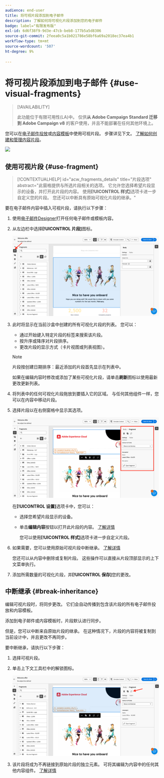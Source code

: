 ```yaml
---
audience: end-user
title: 将可视片段添加到电子邮件
description: 了解如何将可视化片段添加到您的电子邮件
badge: label="有限发布版"
exl-id: 6d6f38f9-9d3e-47cb-beb8-177b5a5d8306
source-git-commit: 2feea0c5a1b021786e58bf6a69a2018ec37ea4b1
workflow-type: tm+mt
source-wordcount: '507'
ht-degree: 9%

---
```


# 将可视片段添加到电子邮件 {#use-visual-fragments}

>[!AVAILABILITY]
>
>此功能位于有限可用性(LA)中。 仅供&#x200B;**从 Adobe Campaign Standard 迁移到 Adobe Campaign v8** 的客户使用，并且不能部署在任何其他环境上。

您可以在[电子邮件投放](../email/get-started-email-designer.md)或[内容模板](../email/use-email-templates.md)中使用可视片段。 步骤详见下文。 [了解如何创建和管理内容片段](fragments.md)。

![](assets/fragments.gif)

## 使用可视片段 {#use-fragment}

>[!CONTEXTUALHELP]
>id="acw_fragments_details"
>title="片段选项"
>abstract="此窗格提供与所选片段相关的选项。 它允许您选择希望片段显示的设备，并打开此片段的内容。 使用&#x200B;**[!UICONTROL 样式]**&#x200B;选项卡进一步自定义您的片段。 您还可以中断具有原始可视化片段的继承。"

<!-- pas vu dans l'UI-->

要在电子邮件内容中插入可视片段，请执行以下步骤：

1. 使用[电子邮件Designer](../email/get-started-email-designer.md)打开任何电子邮件或模板内容。

1. 从左边栏中选择&#x200B;**[!UICONTROL 片段]**&#x200B;图标。

   ![](assets/fragments-in-designer.png)

1. 此时将显示在当前沙盒中创建的所有可视化片段的列表。 您可以：

   * 通过开始键入特定片段的标签来搜索该片段。
   * 按升序或降序对片段排序。
   * 更改片段的显示方式（卡片视图或列表视图）。

   >[!NOTE]
   >
   >片段按创建日期排序：最近添加的片段首先显示在列表中。

   如果在编辑内容时修改或添加了某些可视化片段，请单击&#x200B;**刷新**&#x200B;图标以使用最新更改更新列表。

1. 将列表中的任何可视化片段拖放到要插入它的区域。 与任何其他组件一样，您可以在内容中移动片段。

1. 选择片段以在右侧窗格中显示其选项。

   ![](assets/fragment-right-pane.png)

   在&#x200B;**[!UICONTROL 设置]**&#x200B;选项卡中，您可以：

   * 选择您希望片段显示的设备。
   * 单击&#x200B;**编辑内容**&#x200B;按钮以打开此片段的内容。 [了解详情](../content/fragments.md#edit-fragments)

     您可以使用&#x200B;**[!UICONTROL 样式]**&#x200B;选项卡进一步自定义片段。

1. 如果需要，您可以使用原始可视片段中断继承。 [了解详情](#break-inheritance)

   您还可以从内容中删除或复制片段。 这些操作可以直接从片段顶部显示的上下文菜单执行。

1. 添加所需数量的可视化片段，并&#x200B;**[!UICONTROL 保存]**&#x200B;您的更改。

## 中断继承 {#break-inheritance}

编辑可视片段时，将同步更改。 它们会自动传播到包含该片段的所有电子邮件投放和内容模板。

添加到电子邮件或内容模板时，片段默认进行同步。

但是，您可以中断来自原始片段的继承。 在这种情况下，片段的内容将被复制到当前设计中，并且更改不再同步。

要中断继承，请执行以下步骤：

1. 选择可视片段。

1. 单击上下文工具栏中的解锁图标。

   ![](assets/fragment-break-inheritance.png)

1. 该片段将成为不再链接到原始片段的独立元素。 可将其编辑为内容中的任何其他内容组件。 [了解详情](../email/content-components.md)
